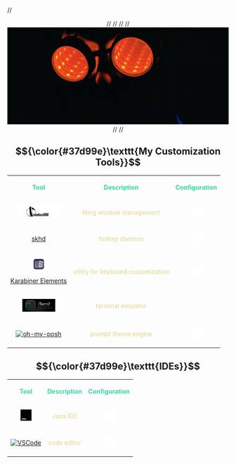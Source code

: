 // <p align="center">
//     <picture>
//         <source media="(prefers-color-scheme: dark)" srcset="./resources/dark.jpeg">
//         <source media="(prefers-color-scheme: light)" srcset="./resources/white.jpeg">
//         <img alt="Shows an image with a person wearing a pair of cyberpunk style lit glasses" src="./resources/dark.jpeg">
//     </picture>
// </p>

## $${\color{#37d99e}\texttt{My Customization Tools}}$$

<p align="center">
    <table>
        <tr>
            <th style="color: #37d99e">
                <p align="center">Tool</p>
            </th>
            <th style="color: #37d99e">
                <p align="center">Description</p>
            </th>
            <th style="color: #37d99e">
                <p align="center">Configuration</p>
            </th>
        </tr>
        <tr>
            <td>
                <a href="https://github.com/koekeishiya/yabai">
                    <p align="center">
                        <img alt="Yabai" src="https://github.com/koekeishiya/yabai/raw/master/assets/banner/banner.svg" width="100px"/>
                    </p>
                </a>
            </td>
            <td style="color: #E5D487">
                <p align="center">tiling window management</p>
            </td>
            <td>
                <a href="https://github.com/bogdan23a/.config/blob/main/yabai/yabairc">
                    <p align="center">
                        <img alt="config" src="./resources/cog.png" width="25px">
                    </p>
                </a>
            </td>
        </tr>
        <tr>
            <td>
                <a href="https://github.com/koekeishiya/skhd">
                    <p align="center">skhd</p>
                </a>
            </td>
            <td style="color: #E5D487">
                <p align="center">hotkey daemon<p/>
            </td>
            <td>
                <a href="https://github.com/bogdan23a/.config/blob/main/skhd/skhdrc">
                    <p align="center">
                        <img alt="config" src="./resources/cog.png" width="25px"/>
                    </p>
                </a>
            </td>
        </tr>
        <tr>
            <td style="color: #37d99e">
                <a href="https://github.com/pqrs-org/Karabiner-Elements">
                    <p align="center">
                        <img alt="karabiner elements" src="./resources/karabiner.png" width="25px"/>
                        <p align="center">Karabiner Elements</p>
                    </p>
                </a>
            </td>
            <td style="color: #E5D487">
                <p align="center">utility for keyboard customization</p>
            </td>
            <td>
                <a href="https://github.com/bogdan23a/.config/blob/main/karabiner/karabiner.json">
                    <p align="center">
                        <img alt="config" src="./resources/cog.png" width="25px"/>
                    </p>
                </a>
            </td>
        </tr>
        <tr>
            <td>
                <a href="https://github.com/gnachman/iTerm2">
                    <p align="center">
                        <img alt="iTerm2" src="./resources/iTerm.jpeg" width="75px"/>
                    </p>
                </a>
            </td>
            <td style="color: #E5D487">
                <p align="center">terminal emulator</p>
            </td>
            <td>
                <!-- <a href="#"><img alt="config" src="./resources/cog.png" width="40px"/></a> -->
            </td>
        </tr>
        <tr>
            <td>
                <a href="https://github.com/JanDeDobbeleer/oh-my-posh">
                    <p align="center">
                        <img alt="oh-my-posh" src="https://raw.githubusercontent.com/jandedobbeleer/oh-my-posh/main/website/static/img/logo.png" width="50px"/>
                    </p>
                </a>
            </td>
            <td style="color: #E5D487">
                <p align="center">prompt theme engine</p>
            </td>
            <td>
                <a href="https://github.com/bogdan23a/.config/blob/main/oh-my-posh/bromium.omp.json">
                    <p align="center">
                        <img alt="config" src="./resources/brush.png" width="25px"/>
                    </p>
                </a>
            </td>
        </tr>
    </table>
</p>

## $${\color{#37d99e}\texttt{IDEs}}$$

<p align="center">
    <table>
        <tr>
            <th style="color: #37d99e">
                <p align="center">Tool</p>
            </th>
            <th style="color: #37d99e">
                <p align="center">Description</p>
            </th>
            <th style="color: #37d99e">
                <p align="center">Configuration</p>
            </th>
        </tr>
        <tr>
            <td>
                <a href="">
                    <p align="center">
                        <img alt="IntelliJ" src="./resources/IntelliJ.svg" width="25px"/>
                    </p>
                </a>
            </td>
            <td style="color: #E5D487">
                <p align="center">Java IDE</p>
            </td>
            <td>
                <a href="https://plugins.jetbrains.com/plugin/23426-matrix">
                    <p align="center">
                        <img alt="config" src="./resources/brush.png" width="25px"/>
                    </p>
                </a>
            </td>
        </tr>
        <tr>
            <td>
                <a href="">
                    <p align="center">
                        <img alt="VSCode" src="./resources/vscode.ico" width="25px"/>
                    </p>
                </a>
            </td>
            <td style="color: #E5D487">
                <p align="center">code editor<p/>
            </td>
            <td>
                <a href="https://marketplace.visualstudio.com/items?itemName=TheBromo.bromium">
                    <p align="center">
                        <img alt="config" src="./resources/brush.png" width="25px"/>
                    </p>
                </a>
            </td>
        </tr>
    </table>
</p>
